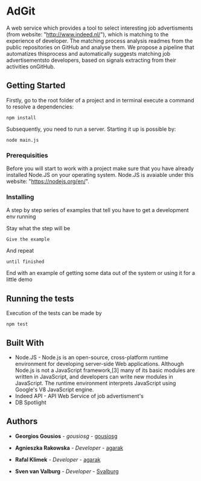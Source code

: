 # AdGit

A web service which provides a tool to select interesting job advertisments (from website: "http://www.indeed.nl/"),
 which is matching to the experience of developer. The matching process analysis readmes from the public repositories on GitHub and analyse them.
We propose a pipeline that automatizes thisprocess and automatically suggests matching job advertisementsto developers, 
based on signals extracting from their activities onGitHub.

## Getting Started



Firstly, go to the root folder of a project and in terminal execute a command to resolve a dependencies:

```
npm install
```

Subsequently, you need to run a server. Starting it up is possible by:

```
node main.js
```


### Prerequisities

Before you will start to work with a project make sure that you have already installed Node.JS on your operating system.
Node.JS is avaiable under this website: "https://nodejs.org/en/".

### Installing

A step by step series of examples that tell you have to get a development env running

Stay what the step will be

```
Give the example
```

And repeat

```
until finished
```

End with an example of getting some data out of the system or using it for a little demo

## Running the tests

Execution of the tests can be made by

```
npm test
```


## Built With

* Node.JS - Node.js is an open-source, cross-platform runtime environment for developing server-side Web applications. Although Node.js is not a JavaScript framework,[3] many of its basic modules are written in JavaScript, 
and developers can write new modules in JavaScript. 
The runtime environment interprets JavaScript using Google's V8 JavaScript engine.
* Indeed API - API Web Service of job advertisment's 
* DB Spotlight


## Authors

* **Georgios Gousios** - *gousiosg* - [gousiosg](https://github.com/gousiosg)

* **Agnieszka Rakowska** - *Developer* - [agarak](https://github.com/agarak)

* **Rafal Klimek** - *Developer* - [agarak](https://github.com/MKMZ)

* **Sven van Valburg** - *Developer* - [Svalburg](https://github.com/Svalburg)

